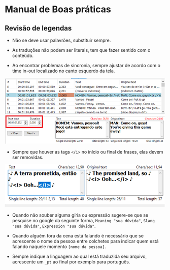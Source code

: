 # Manual de Boas práticas
## Revisão de legendas
 
- Não se deve usar palavrões, substituir sempre.

- As traduções não podem ser literais, tem que fazer sentido com o conteúdo.

- Ao encontrar problemas de sincronia, sempre ajustar de acordo com o time in-out localizado no canto esquerdo da tela.

![Imagem demosntrando time in-out](../src/images/boas_praticas/0-timeinout.png)

- Sempre que houver as tags `</i>` no início ou final de frases, elas devem ser removidas.

![Imagem demonstrando exemplo da tag a ser removida](../src/images/boas_praticas/2-barrai.png)

- Quando não souber alguma gíria ou expressão sugere-se que se pesquise no google da seguinte forma, `Meaning "sua dúvida"`, `Slang "sua dúvida"`, `Expression "sua dúvida"`.

- Quando alguém fora da cena está falando é necessário que se acrescente o nome da pessoa entre colchetes para indicar quem está falando naquele momento `[nome da pessoa]`.

- Sempre indique a linguagem ao qual está traduzida seu arquivo, acrescente um `_pt` ao final por exemplo para português.
